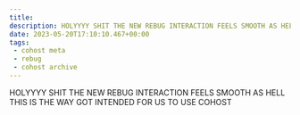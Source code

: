 ```yaml
---
title:
description: HOLYYYY SHIT THE NEW REBUG INTERACTION FEELS SMOOTH AS HELL THIS IS THE WAY GOT INTENDED FOR US TO USE COHOST
date: 2023-05-20T17:10:10.467+00:00
tags:
 - cohost meta
 - rebug
 - cohost archive
---
```


HOLYYYY SHIT THE NEW REBUG INTERACTION FEELS SMOOTH AS HELL THIS IS THE WAY GOT INTENDED FOR US TO USE COHOST
